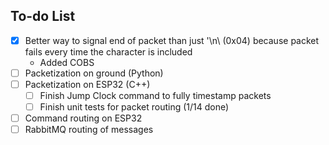 ## To-do List
- [x] Better way to signal end of packet than just '\n\ (0x04) because packet fails every time the character is included
    - Added COBS
- [ ] Packetization on ground (Python)
- [ ] Packetization on ESP32 (C++)
  - [ ] Finish Jump Clock command to fully timestamp packets 
  - [ ] Finish unit tests for packet routing (1/14 done)
- [ ] Command routing on ESP32
- [ ] RabbitMQ routing of messages